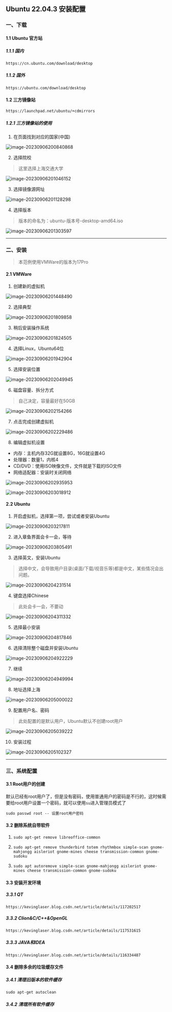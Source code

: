 ## Ubuntu 22.04.3 安装配置

### 一、下载

#### 1.1 Ubuntu 官方站

##### 1.1.1 国内

```http
https://cn.ubuntu.com/download/desktop
```



##### 1.1.2 国外

```http
https://ubuntu.com/download/desktop
```





#### 1.2 三方镜像站

```http
https://launchpad.net/ubuntu/+cdmirrors
```

##### 1.2.1 三方镜像站的使用

1.  在页面找到对应的国家(中国)

![image-20230906200840868](https://typora-picture-zhao.oss-cn-beijing.aliyuncs.com/Typora/image-20230906200840868.png)

2. 选择院校

> 这里选择上海交通大学

![image-20230906201046152](https://typora-picture-zhao.oss-cn-beijing.aliyuncs.com/Typora/image-20230906201046152.png)

3. 选择镜像源网址

![image-20230906201128298](https://typora-picture-zhao.oss-cn-beijing.aliyuncs.com/Typora/image-20230906201128298.png)

4. 选择版本

> 版本的命名为：ubuntu-版本号-desktop-amd64.iso

![image-20230906201303597](https://typora-picture-zhao.oss-cn-beijing.aliyuncs.com/Typora/image-20230906201303597.png)



---



### 二、安装

> 本范例使用VMWare的版本为17Pro

#### 2.1 VMWare

1. 创建新的虚拟机

![image-20230906201448490](https://typora-picture-zhao.oss-cn-beijing.aliyuncs.com/Typora/image-20230906201448490.png)

2. 选择典型

![image-20230906201809858](https://typora-picture-zhao.oss-cn-beijing.aliyuncs.com/Typora/image-20230906201809858.png)

3. 稍后安装操作系统

![image-20230906201824505](https://typora-picture-zhao.oss-cn-beijing.aliyuncs.com/Typora/image-20230906201824505.png)

4. 选择Linux，Ubuntu64位

![image-20230906201942904](https://typora-picture-zhao.oss-cn-beijing.aliyuncs.com/Typora/image-20230906201942904.png)

5. 选择安装位置

![image-20230906202049945](https://typora-picture-zhao.oss-cn-beijing.aliyuncs.com/Typora/image-20230906202049945.png)

6. 磁盘容量、拆分方式

> 自己决定，容量最好在50GB

![image-20230906202154266](https://typora-picture-zhao.oss-cn-beijing.aliyuncs.com/Typora/image-20230906202154266.png)

7. 点击完成创建虚拟机

![image-20230906202229486](https://typora-picture-zhao.oss-cn-beijing.aliyuncs.com/Typora/image-20230906202229486.png)

8. 编辑虚拟机设置

- 内存：主机内存32G就设置8G，16G就设置4G
- 处理器：数量1，内核4
- CD/DVD：使用ISO映像文件，文件就是下载的ISO文件
- 网络适配器：安装时关闭网络

![image-20230906202935953](https://typora-picture-zhao.oss-cn-beijing.aliyuncs.com/Typora/image-20230906202935953.png)

![image-20230906203018912](https://typora-picture-zhao.oss-cn-beijing.aliyuncs.com/Typora/image-20230906203018912.png)





#### 2.2 Ubuntu

1. 开启虚拟机，选择第一项，尝试或者安装Ubuntu

![image-20230906203217811](https://typora-picture-zhao.oss-cn-beijing.aliyuncs.com/Typora/image-20230906203217811.png)

2. 进入章鱼界面会卡一会，等待

![image-20230906203805491](https://typora-picture-zhao.oss-cn-beijing.aliyuncs.com/Typora/image-20230906203805491.png)

3. 选择英文，安装Ubuntu

> 选择中文，会导致用户目录(桌面/下载/视音乐等)都是中文，某些情况会出问题。

![image-20230906204231514](https://typora-picture-zhao.oss-cn-beijing.aliyuncs.com/Typora/image-20230906204231514.png)

4. 键盘选择Chinese

> 此处会卡一会，不要动

![image-20230906204311332](https://typora-picture-zhao.oss-cn-beijing.aliyuncs.com/Typora/image-20230906204311332.png)

5. 选择最小安装

![image-20230906204817846](https://typora-picture-zhao.oss-cn-beijing.aliyuncs.com/Typora/image-20230906204817846.png)

6. 选择清除整个磁盘并安装Ubuntu

![image-20230906204922229](https://typora-picture-zhao.oss-cn-beijing.aliyuncs.com/Typora/image-20230906204922229.png)

7. 继续

![image-20230906204949994](https://typora-picture-zhao.oss-cn-beijing.aliyuncs.com/Typora/image-20230906204949994.png)

8. 地址选择上海

![image-20230906205000022](https://typora-picture-zhao.oss-cn-beijing.aliyuncs.com/Typora/image-20230906205000022.png)

9. 配置用户名、密码

> 此处配置的是默认用户，Ubuntu默认不创建root用户

![image-20230906205039222](https://typora-picture-zhao.oss-cn-beijing.aliyuncs.com/Typora/image-20230906205039222.png)

10. 安装过程

![image-20230906205102327](https://typora-picture-zhao.oss-cn-beijing.aliyuncs.com/Typora/image-20230906205102327.png)



---



### 三、系统配置

#### 3.1 Root用户的创建

默认已经有root用户了，但是没有密码，使用普通用户的密码是不行的，这时候需要给root用户设置一个密码，就可以使用`su`进入管理员模式了

```shell
sudo passwd root -- 设置root用户密码
```





#### 3.2 删除系统自带软件

1. ```shell
   sudo apt-get remove libreoffice-common
   ```

2. ```shell
   sudo apt-get remove thunderbird totem rhythmbox simple-scan gnome-mahjongg aisleriot gnome-mines cheese transmission-common gnome-sudoku
   ```

3. ```shell
   sudo apt autoremove simple-scan gnome-mahjongg aisleriot gnome-mines cheese transmission-common gnome-sudoku
   ```





#### 3.3 安装开发环境

##### 3.3.1 QT

```http
https://kevinglaser.blog.csdn.net/article/details/117202517
```



##### 3.3.2 Clion&C/C++&OpenGL

```http
https://kevinglaser.blog.csdn.net/article/details/117531615
```



##### 3.3.3 JAVA和IDEA

```http
https://kevinglaser.blog.csdn.net/article/details/116334487
```





#### 3.4 删除多余的垃圾缓存文件

##### 3.4.1 清理旧版本的软件缓存

```shell
sudo apt-get autoclean
```



##### 3.4.2 清理所有软件缓存

```shell

```

